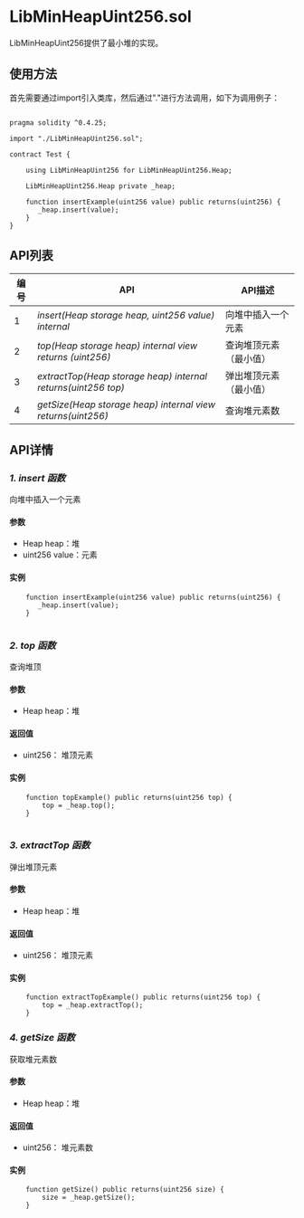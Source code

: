 ﻿# LibMinHeapUint256.sol

LibMinHeapUint256提供了最小堆的实现。

## 使用方法

首先需要通过import引入类库，然后通过"."进行方法调用，如下为调用例子：

```

pragma solidity ^0.4.25;

import "./LibMinHeapUint256.sol";

contract Test {
    
    using LibMinHeapUint256 for LibMinHeapUint256.Heap;
    
    LibMinHeapUint256.Heap private _heap;
    
    function insertExample(uint256 value) public returns(uint256) {
       _heap.insert(value);
    }
}
```


## API列表

编号 | API | API描述
---|---|---
1 | *insert(Heap storage heap, uint256 value) internal* | 向堆中插入一个元素
2 | *top(Heap storage heap) internal view returns (uint256)* |查询堆顶元素（最小值）
3 | *extractTop(Heap storage heap) internal returns(uint256 top)* |弹出堆顶元素（最小值）
4 | *getSize(Heap storage heap) internal view returns(uint256)* | 查询堆元素数

## API详情

### ***1. insert 函数***

向堆中插入一个元素

#### 参数

- Heap heap：堆
- uint256 value：元素

#### 实例

```
    function insertExample(uint256 value) public returns(uint256) {
       _heap.insert(value);
    }
    
```
### ***2. top 函数***

查询堆顶

#### 参数

- Heap heap：堆

#### 返回值

- uint256： 堆顶元素

#### 实例

```
    function topExample() public returns(uint256 top) {
        top = _heap.top();
    }
    
```
### ***3. extractTop 函数***

弹出堆顶元素

#### 参数

- Heap heap：堆

#### 返回值

- uint256： 堆顶元素

#### 实例

```
    function extractTopExample() public returns(uint256 top) {
        top = _heap.extractTop();
    }
```

### ***4. getSize 函数***

获取堆元素数

#### 参数

- Heap heap：堆

#### 返回值

- uint256： 堆元素数

#### 实例

```
    function getSize() public returns(uint256 size) {
        size = _heap.getSize();
    }
```